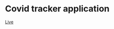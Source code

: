 # Covid tracker application

<a href="http://covidappbyhamza.surge.sh" target="_blank" rel="noopener noreferrer">Live</a>
